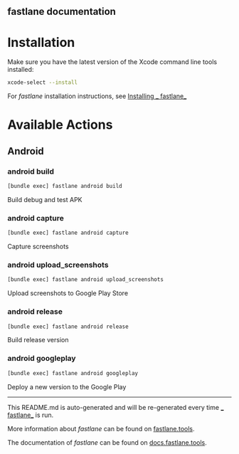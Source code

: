 fastlane documentation
----

# Installation

Make sure you have the latest version of the Xcode command line tools installed:

```sh
xcode-select --install
```

For _fastlane_ installation instructions, see [Installing _
fastlane_](https://docs.fastlane.tools/#installing-fastlane)

# Available Actions

## Android

### android build

```sh
[bundle exec] fastlane android build
```

Build debug and test APK

### android capture

```sh
[bundle exec] fastlane android capture
```

Capture screenshots

### android upload_screenshots

```sh
[bundle exec] fastlane android upload_screenshots
```

Upload screenshots to Google Play Store

### android release

```sh
[bundle exec] fastlane android release
```

Build release version

### android googleplay

```sh
[bundle exec] fastlane android googleplay
```

Deploy a new version to the Google Play

----

This README.md is auto-generated and will be re-generated every time [_
fastlane_](https://fastlane.tools) is run.

More information about _fastlane_ can be found on [fastlane.tools](https://fastlane.tools).

The documentation of _fastlane_ can be found on [docs.fastlane.tools](https://docs.fastlane.tools).
